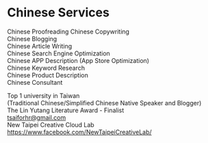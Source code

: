 # Chinese Services  
Chinese Proofreading 
Chinese Copywriting  
Chinese Blogging  
Chinese Article Writing  
Chinese Search Engine Optimization  
Chinese APP Description (App Store Optimization)  
Chinese Keyword Research  
Chinese Product Description  
Chinese Consultant  
  
    
Top 1 university in Taiwan   
(Traditional Chinese/Simplified Chinese Native Speaker and Blogger)   
The Lin Yutang Literature Award - Finalist     
tsaiforhr@gmail.com  
New Taipei Creative Cloud Lab  
https://www.facebook.com/NewTaipeiCreativeLab/  

